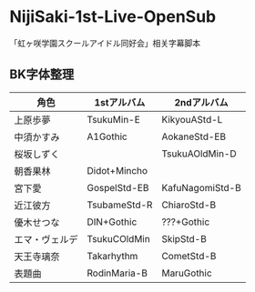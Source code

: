 # NijiSaki-1st-Live-OpenSub

「虹ヶ咲学園スクールアイドル同好会」相关字幕脚本

## BK字体整理  

|角色|1stアルバム|2ndアルバム| 
|----|----------|----------|  
|上原歩夢|TsukuMin-E|KikyouAStd-L|
|中須かすみ|A1Gothic|AokaneStd-EB|
|桜坂しずく||TsukuAOldMin-D|
|朝香果林|Didot+Mincho||
|宮下愛|GospelStd-EB|KafuNagomiStd-B|
|近江彼方|TsubameStd-R|ChiaroStd-B|
|優木せつな|DIN+Gothic|???+Gothic|
|エマ・ヴェルデ|TsukuCOldMin|SkipStd-B|
|天王寺璃奈|Takarhythm|CometStd-B|
|表題曲|RodinMaria-B|MaruGothic|
